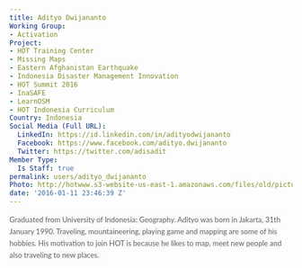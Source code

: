 ```yaml
---
title: Adityo Dwijananto
Working Group:
- Activation
Project:
- HOT Training Center
- Missing Maps
- Eastern Afghanistan Earthquake
- Indonesia Disaster Management Innovation
- HOT Summit 2016
- InaSAFE
- LearnOSM
- HOT Indonesia Curriculum
Country: Indonesia
Social Media (Full URL):
  LinkedIn: https://id.linkedin.com/in/adityodwijananto
  Facebook: https://www.facebook.com/adityo.dwijananto
  Twitter: https://twitter.com/adisadit
Member Type:
  Is Staff: true
permalink: users/adityo_dwijananto
Photo: http://hotwww.s3-website-us-east-1.amazonaws.com/files/old/pictures/picture-326-1466048750.jpg
date: '2016-01-11 23:46:39 Z'
---
```

<p><span style="color: #626262; font-family: Lato, Arial, Tahoma, sans-serif; font-size: 13px; font-style: normal; font-variant: normal; font-weight: normal; line-height: 21px; background-color: #f9f9f9;">Graduated from University of Indonesia: Geography. Adityo was born in Jakarta, 31th January 1990. Traveling, mountaineering, playing game and mapping are some of his hobbies. His motivation to join HOT is because he likes to map, meet new people and also traveling to new places.&nbsp;</span></p>
